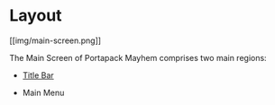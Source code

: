 # Layout

[[img/main-screen.png]]

The Main Screen of Portapack Mayhem comprises two main regions:

* [Title Bar](title-bar)

* Main Menu